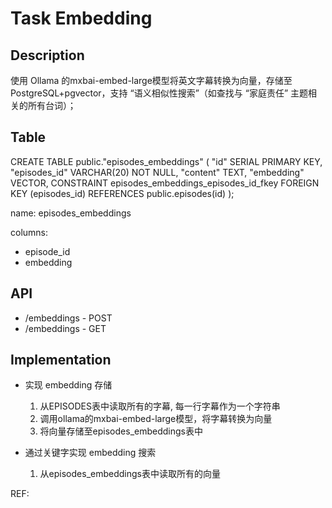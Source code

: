 # Task Embedding

## Description

使用 Ollama 的mxbai-embed-large模型将英文字幕转换为向量，存储至 PostgreSQL+pgvector，支持 “语义相似性搜索”（如查找与 “家庭责任” 主题相关的所有台词）；

## Table

CREATE TABLE public."episodes_embeddings" (
    "id" SERIAL PRIMARY KEY,
    "episodes_id" VARCHAR(20) NOT NULL,
    "content" TEXT,
    "embedding" VECTOR,
    CONSTRAINT episodes_embeddings_episodes_id_fkey FOREIGN KEY (episodes_id) 
        REFERENCES public.episodes(id)
);

name:
episodes_embeddings

columns:
- episode_id
- embedding

## API

- /embeddings - POST
- /embeddings - GET

## Implementation

- 实现 embedding 存储
    1. 从EPISODES表中读取所有的字幕, 每一行字幕作为一个字符串
    2. 调用ollama的mxbai-embed-large模型，将字幕转换为向量
    3. 将向量存储至episodes_embeddings表中

- 通过关键字实现 embedding 搜索
    1. 从episodes_embeddings表中读取所有的向量

REF:
